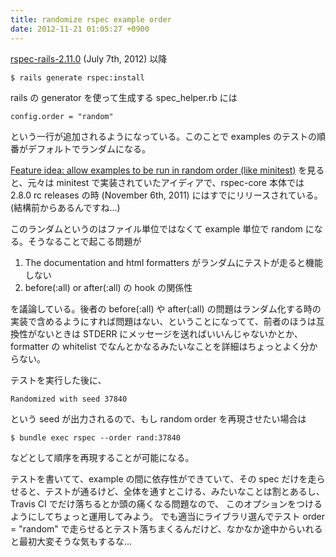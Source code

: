 ```yaml
---
title: randomize rspec example order
date: 2012-11-21 01:05:27 +0900
---
```


[rspec-rails-2.11.0](http://blog.davidchelimsky.net/2012/07/07/rspec-211-is-released/) (July 7th, 2012) 以降

    $ rails generate rspec:install

rails の generator を使って生成する spec_helper.rb には

    config.order = "random"

という一行が追加されるようになっている。このことで examples のテストの順番がデフォルトでランダムになる。

[Feature idea: allow examples to be run in random order (like minitest)](https://github.com/rspec/rspec-core/issues/403) を見ると、元々は minitest で実装されていたアイディアで、rspec-core 本体では 2.8.0 rc releases の時 (November 6th, 2011) にはすでにリリースされている。(結構前からあるんですね...)

このランダムというのはファイル単位ではなくて example 単位で random になる。そうなることで起こる問題が

1. The documentation and html formatters がランダムにテストが走ると機能しない
1. before(:all) or after(:all) の hook の関係性

を議論している。後者の before(:all) や after(:all) の問題はランダム化する時の実装で含めるようにすれば問題はない、ということになってて、前者のほうは互換性がないときは STDERR にメッセージを送ればいいんじゃないかとか、formatter の whitelist でなんとかなるみたいなことを詳細はちょっとよく分からない。

テストを実行した後に、

    Randomized with seed 37840

という seed が出力されるので、もし random order を再現させたい場合は

    $ bundle exec rspec --order rand:37840

などとして順序を再現することが可能になる。

テストを書いてて、example の間に依存性ができていて、その spec だけを走らせると、テストが通るけど、全体を通すとこける、みたいなことは割とあるし、Travis CI でだけ落ちるとか頭の痛くなる問題なので、
このオプションをつけるようにしてちょっと運用してみよう。
でも適当にライブラリ選んでテスト order = "random" で走らせるとテスト落ちまくるんだけど、なかなか途中からいれると最初大変そうな気もするな...

